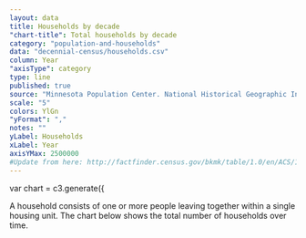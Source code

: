 ```yaml
---
layout: data
title: Households by decade
"chart-title": Total households by decade
category: "population-and-households"
data: "decennial-census/households.csv"
column: Year
"axisType": category
type: line
published: true
source: "Minnesota Population Center. National Historical Geographic Information System: Version 11.0 [Database]. Minneapolis: University of Minnesota. 2016. http://doi.org/10.18128/D050.V11.0."
scale: "5"
colors: YlGn
"yFormat": ","
notes: ""
yLabel: Households
xLabel: Year
axisYMax: 2500000
#Update from here: http://factfinder.census.gov/bkmk/table/1.0/en/ACS/14_5YR/S1101/0500000US06075
---
```

var chart = c3.generate({

A household consists of one or more people leaving together within a single housing unit. The chart below shows the total number of households over time.